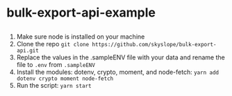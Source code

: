 # bulk-export-api-example

## 

1. Make sure node is installed on your machine
2. Clone the repo `git clone https://github.com/skyslope/bulk-export-api.git`
3. Replace the values in the .sampleENV file with your data and rename the file to `.env` from `.sampleENV`
4. Install the modules: dotenv, crypto, moment, and node-fetch: `yarn add dotenv crypto moment node-fetch`
5. Run the script: `yarn start`